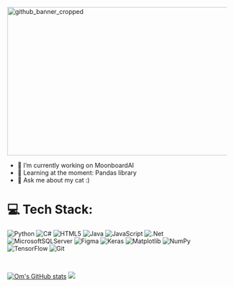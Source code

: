 
<img width="1024" height="341" alt="github_banner_cropped" src="https://github.com/user-attachments/assets/95a530ff-1750-4d3a-9d62-5c03238e5ca0" /> <br/>


- 🔭 I’m currently working on MoonboardAI
- 🌱 Learning at the moment: Pandas library
- 💬 Ask me about my cat :)


# 💻 Tech Stack:
![Python](https://img.shields.io/badge/python-3670A0?style=flat&logo=python&logoColor=ffdd54) ![C#](https://img.shields.io/badge/c%23-%23239120.svg?style=flat&logo=csharp&logoColor=white) ![HTML5](https://img.shields.io/badge/html5-%23E34F26.svg?style=flat&logo=html5&logoColor=white) ![Java](https://img.shields.io/badge/java-%23ED8B00.svg?style=flat&logo=openjdk&logoColor=white) ![JavaScript](https://img.shields.io/badge/javascript-%23323330.svg?style=flat&logo=javascript&logoColor=%23F7DF1E) ![.Net](https://img.shields.io/badge/.NET-5C2D91?style=flat&logo=.net&logoColor=white) ![MicrosoftSQLServer](https://img.shields.io/badge/Microsoft%20SQL%20Server-CC2927?style=flat&logo=microsoft%20sql%20server&logoColor=white) ![Figma](https://img.shields.io/badge/figma-%23F24E1E.svg?style=flat&logo=figma&logoColor=white) ![Keras](https://img.shields.io/badge/Keras-%23D00000.svg?style=flat&logo=Keras&logoColor=white) ![Matplotlib](https://img.shields.io/badge/Matplotlib-%23ffffff.svg?style=flat&logo=Matplotlib&logoColor=black) ![NumPy](https://img.shields.io/badge/numpy-%23013243.svg?style=flat&logo=numpy&logoColor=white) <!-- ![Pandas](https://img.shields.io/badge/pandas-%23150458.svg?style=flat&logo=pandas&logoColor=white) -->![TensorFlow](https://img.shields.io/badge/TensorFlow-%23FF6F00.svg?style=flat&logo=TensorFlow&logoColor=white) ![Git](https://img.shields.io/badge/git-%23F05033.svg?style=flat&logo=git&logoColor=white)

<br/>

[![Om's GitHub stats](https://github-readme-stats.vercel.app/api?username=ompug&show_icons=true&theme=transparent&hide_rank=true)](https://github.com/anuraghazra/github-readme-stats) 
![](https://github-readme-stats.vercel.app/api/top-langs/?username=ompug&theme=dark&hide_border=false&include_all_commits=false&count_private=false&layout=compact) 

<!--
**ompug/ompug** is a ✨ _special_ ✨ repository because its `README.md` (this file) appears on your GitHub profile.

Here are some ideas to get you started:

- 🔭 I’m currently working on ...
- 🌱 I’m currently learning ...
- 👯 I’m looking to collaborate on ...
- 🤔 I’m looking for help with ...
- 💬 Ask me about ...
- 📫 How to reach me: ...
- 😄 Pronouns: ...
- ⚡ Fun fact: ...
-->
